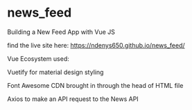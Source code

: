 # news_feed
Building a New Feed App with Vue JS

find the live site here: https://ndenys650.github.io/news_feed/

Vue Ecosystem used:

Vuetify for material design styling

Font Awesome CDN brought in through the head of HTML file

Axios to make an API request to the News API
